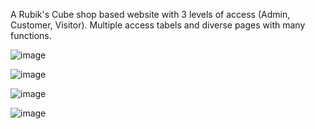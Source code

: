 
A Rubik's Cube shop based website with 3 levels of access (Admin, Customer, Visitor). Multiple access tabels and diverse pages with many functions.


![image](https://user-images.githubusercontent.com/106924157/172374196-f4e13841-5c57-499d-bdb8-9a29b52cb8cf.png)


![image](https://user-images.githubusercontent.com/106924157/172373062-b5b2387c-1532-44b5-8545-4fc5afbabe1c.png)


![image](https://user-images.githubusercontent.com/106924157/172373207-43d3f1ae-36d4-4ab8-a4d1-2394766f0fa8.png)


![image](https://user-images.githubusercontent.com/106924157/172374691-1757e52c-62df-4bee-811d-fd5e78552e25.png)
